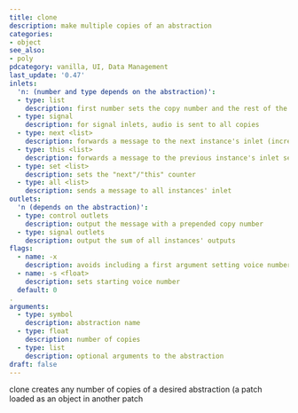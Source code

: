 ```yaml
---
title: clone
description: make multiple copies of an abstraction
categories:
- object
see_also: 
- poly
pdcategory: vanilla, UI, Data Management
last_update: '0.47'
inlets:
  'n: (number and type depends on the abstraction)':
  - type: list
    description: first number sets the copy number and the rest of the list is sent to that instance's inlet
  - type: signal
    description: for signal inlets, audio is sent to all copies
  - type: next <list>
    description: forwards a message to the next instance's inlet (incrementing and repeating circularly)
  - type: this <list>
    description: forwards a message to the previous instance's inlet sent to by "this" or "next"
  - type: set <list>
    description: sets the "next"/"this" counter
  - type: all <list>
    description: sends a message to all instances' inlet
outlets:
  'n (depends on the abstraction)':
  - type: control outlets
    description: output the message with a prepended copy number
  - type: signal outlets
    description: output the sum of all instances' outputs
flags:
  - name: -x
    description: avoids including a first argument setting voice number
  - name: -s <float>
    description: sets starting voice number 
  default: 0
.	
arguments:
  - type: symbol
    description: abstraction name
  - type: float
    description: number of copies
  - type: list
    description: optional arguments to the abstraction
draft: false
---
```

clone creates any number of copies of a desired abstraction (a patch loaded as an object in another patch

